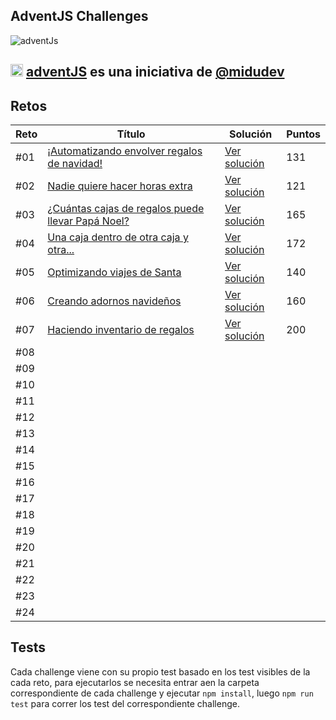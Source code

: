 ## AdventJS Challenges

![adventJs](https://i.imgur.com/iv17QFL.png)

## <img src="https://adventjs.dev/android-icon-192x192.png" width="20" height="20" /> <strong> [adventJS](https://adventjs.dev/es) es una iniciativa de [@midudev](https://midu.dev/)</strong>
 

## Retos

| Reto | Título                                                                                          | Solución                          | Puntos |
| ---  | ----------------------------------------------------------------------------------------------- | --------------------------------- | ------ |
| #01  | [¡Automatizando envolver regalos de navidad!](https://adventjs.dev/es/challenges/2022/1)        | [Ver solución](./challenge01/)    |  131   |
| #02  | [Nadie quiere hacer horas extra](https://adventjs.dev/es/challenges/2022/2)                     | [Ver solución](./challenge02/)    |  121   |
| #03  | [¿Cuántas cajas de regalos puede llevar Papá Noel?](https://adventjs.dev/es/challenges/2022/3)  | [Ver solución](./challenge03/)    |  165   |
| #04  | [Una caja dentro de otra caja y otra...](https://adventjs.dev/es/challenges/2022/4)             | [Ver solución](./challenge04/)    |  172   |
| #05  | [Optimizando viajes de Santa](https://adventjs.dev/es/challenges/2022/5)                        | [Ver solución](./challenge05/)    |  140   |
| #06  | [Creando adornos navideños](https://adventjs.dev/es/challenges/2022/6)                          | [Ver solución](./challenge06/)    |  160   |
| #07  | [Haciendo inventario de regalos](https://adventjs.dev/es/challenges/2022/7)                     | [Ver solución](./challenge07/)    |  200   |
| #08  |                                                                                                 |                                   |        |
| #09  |                                                                                                 |                                   |        |
| #10  |                                                                                                 |                                   |        |
| #11  |                                                                                                 |                                   |        |
| #12  |                                                                                                 |                                   |        |
| #13  |                                                                                                 |                                   |        |
| #14  |                                                                                                 |                                   |        |
| #15  |                                                                                                 |                                   |        |
| #16  |                                                                                                 |                                   |        |
| #17  |                                                                                                 |                                   |        |
| #18  |                                                                                                 |                                   |        |
| #19  |                                                                                                 |                                   |        |
| #20  |                                                                                                 |                                   |        |
| #21  |                                                                                                 |                                   |        |
| #22  |                                                                                                 |                                   |        |
| #23  |                                                                                                 |                                   |        |
| #24  |                                                                                                 |                                   |        |

## Tests

Cada challenge viene con su propio test basado en los test visibles de la cada reto, para ejecutarlos se necesita entrar aen la carpeta correspondiente de cada challenge y ejecutar `npm install`, luego `npm run test` para correr los test del correspondiente challenge.